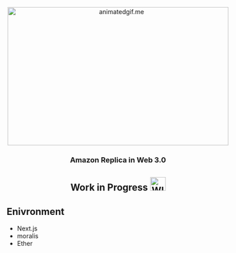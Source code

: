 <p align="center">
  <img  alt="animatedgif.me" height="314px" width="500px" src="https://static.wixstatic.com/media/f431dc_f2031f3f97b94931b8577e983698dca8~mv2.jpg/v1/fill/w_1000,h_628,al_c,q_90,usm_0.66_1.00_0.01/f431dc_f2031f3f97b94931b8577e983698dca8~mv2.jpg">
</p>

<h3 align="center"> Amazon Replica in Web 3.0</h3>
<h2 align="center"> Work in Progress <img  alt="WIP" height="31px" width="35px" src="https://blog.prolecto.com/wp-content/uploads/2017/09/wip-20170917.png"></h2>

## Enivronment
- Next.js
- moralis
- Ether

